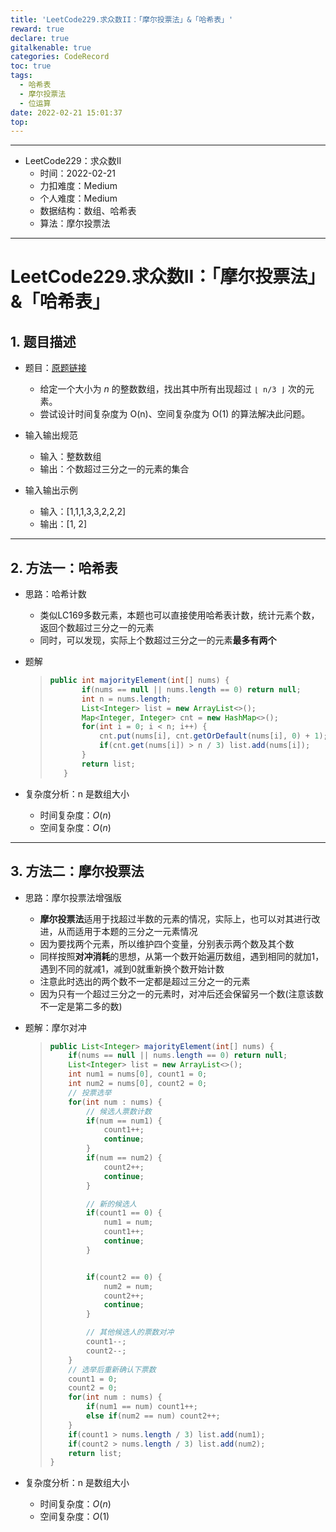 ```yaml
---
title: 'LeetCode229.求众数II：「摩尔投票法」&「哈希表」'
reward: true
declare: true
gitalkenable: true
categories: CodeRecord
toc: true
tags:
  - 哈希表
  - 摩尔投票法
  - 位运算
date: 2022-02-21 15:01:37
top:
---
```

---

* LeetCode229：求众数II
  * 时间：2022-02-21
  * 力扣难度：Medium
  * 个人难度：Medium
  * 数据结构：数组、哈希表
  * 算法：摩尔投票法


---

<!-- more -->

# LeetCode229.求众数II：「摩尔投票法」&「哈希表」

## 1. 题目描述

* 题目：[原题链接](https://leetcode-cn.com/problems/majority-element-ii/)

  * 给定一个大小为 *n* 的整数数组，找出其中所有出现超过 `⌊ n/3 ⌋` 次的元素。
  * 尝试设计时间复杂度为 O(n)、空间复杂度为 O(1) 的算法解决此问题。
  
* 输入输出规范

  * 输入：整数数组
  * 输出：个数超过三分之一的元素的集合

* 输入输出示例

  * 输入：[1,1,1,3,3,2,2,2]
  * 输出：[1, 2]
  

---

## 2. 方法一：哈希表

* 思路：哈希计数

  * 类似LC169多数元素，本题也可以直接使用哈希表计数，统计元素个数，返回个数超过三分之一的元素
  * 同时，可以发现，实际上个数超过三分之一的元素**最多有两个**

* 题解

  > ```java
  > public int majorityElement(int[] nums) {
  >        if(nums == null || nums.length == 0) return null;
  >        int n = nums.length;
  >        List<Integer> list = new ArrayList<>();
  >        Map<Integer, Integer> cnt = new HashMap<>();
  >        for(int i = 0; i < n; i++) {
  >            cnt.put(nums[i], cnt.getOrDefault(nums[i], 0) + 1);
  >            if(cnt.get(nums[i]) > n / 3) list.add(nums[i]);
  >        }
  >        return list;
  >    }
  >    ```
  
* 复杂度分析：n 是数组大小

  * 时间复杂度：$O(n)$
  * 空间复杂度：$O(n)$

---

## 3. 方法二：摩尔投票法

* 思路：摩尔投票法增强版

  * **摩尔投票法**适用于找超过半数的元素的情况，实际上，也可以对其进行改进，从而适用于本题的三分之一元素情况
  * 因为要找两个元素，所以维护四个变量，分别表示两个数及其个数
  * 同样按照**对冲消耗**的思想，从第一个数开始遍历数组，遇到相同的就加1，遇到不同的就减1，减到0就重新换个数开始计数
  * 注意此时选出的两个数不一定都是超过三分之一的元素
  * 因为只有一个超过三分之一的元素时，对冲后还会保留另一个数(注意该数不一定是第二多的数)

* 题解：摩尔对冲

  > ```java
  > public List<Integer> majorityElement(int[] nums) {
  >     if(nums == null || nums.length == 0) return null;
  >     List<Integer> list = new ArrayList<>();
  >     int num1 = nums[0], count1 = 0;
  >     int num2 = nums[0], count2 = 0;  
  >     // 投票选举
  >     for(int num : nums) {
  >         // 候选人票数计数
  >         if(num == num1) {
  >             count1++;
  >             continue;
  >         }
  >         if(num == num2) {
  >             count2++;
  >             continue;
  >         }
  > 
  >         // 新的候选人
  >         if(count1 == 0) {
  >             num1 = num;
  >             count1++;
  >             continue;
  >         }
  > 
  > 
  >         if(count2 == 0) {
  >             num2 = num;
  >             count2++;
  >             continue;
  >         }
  > 
  >         // 其他候选人的票数对冲
  >         count1--;
  >         count2--;
  >     }
  >     // 选举后重新确认下票数
  >     count1 = 0;
  >     count2 = 0;
  >     for(int num : nums) {
  >         if(num1 == num) count1++;
  >         else if(num2 == num) count2++;
  >     }
  >     if(count1 > nums.length / 3) list.add(num1);
  >     if(count2 > nums.length / 3) list.add(num2);
  >     return list;
  > }
  > ```
  
* 复杂度分析：n 是数组大小

  * 时间复杂度：$O(n)$
  * 空间复杂度：$O(1)$

